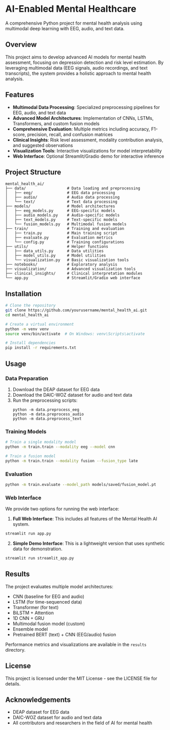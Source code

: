 # AI-Enabled Mental Healthcare

A comprehensive Python project for mental health analysis using multimodal deep learning with EEG, audio, and text data.

## Overview

This project aims to develop advanced AI models for mental health assessment, focusing on depression detection and risk level estimation. By leveraging multimodal data (EEG signals, audio recordings, and text transcripts), the system provides a holistic approach to mental health analysis.

## Features

- **Multimodal Data Processing**: Specialized preprocessing pipelines for EEG, audio, and text data
- **Advanced Model Architectures**: Implementation of CNNs, LSTMs, Transformers, and custom fusion models
- **Comprehensive Evaluation**: Multiple metrics including accuracy, F1-score, precision, recall, and confusion matrices
- **Clinical Insights**: Risk level assessment, modality contribution analysis, and suggested observations
- **Visualization Tools**: Interactive visualizations for model interpretability
- **Web Interface**: Optional Streamlit/Gradio demo for interactive inference

## Project Structure

```
mental_health_ai/
├── data/                  # Data loading and preprocessing
│   ├── eeg/               # EEG data processing
│   ├── audio/             # Audio data processing
│   └── text/              # Text data processing
├── models/                # Model architectures
│   ├── eeg_models.py      # EEG-specific models
│   ├── audio_models.py    # Audio-specific models
│   ├── text_models.py     # Text-specific models
│   └── fusion_models.py   # Multimodal fusion models
├── train/                 # Training and evaluation
│   ├── train.py           # Main training script
│   ├── evaluate.py        # Evaluation metrics
│   └── config.py          # Training configurations
├── utils/                 # Helper functions
│   ├── data_utils.py      # Data utilities
│   ├── model_utils.py     # Model utilities
│   └── visualization.py   # Basic visualization tools
├── notebooks/             # Exploratory analysis
├── visualization/         # Advanced visualization tools
├── clinical_insights/     # Clinical interpretation modules
└── app.py                 # Streamlit/Gradio web interface
```

## Installation

```bash
# Clone the repository
git clone https://github.com/yourusername/mental_health_ai.git
cd mental_health_ai

# Create a virtual environment
python -m venv venv
source venv/bin/activate  # On Windows: venv\Scripts\activate

# Install dependencies
pip install -r requirements.txt
```

## Usage

### Data Preparation

1. Download the DEAP dataset for EEG data
2. Download the DAIC-WOZ dataset for audio and text data
3. Run the preprocessing scripts:
   ```
   python -m data.preprocess_eeg
   python -m data.preprocess_audio
   python -m data.preprocess_text
   ```

### Training Models

```bash
# Train a single modality model
python -m train.train --modality eeg --model cnn

# Train a fusion model
python -m train.train --modality fusion --fusion_type late
```

### Evaluation

```bash
python -m train.evaluate --model_path models/saved/fusion_model.pt
```

### Web Interface

We provide two options for running the web interface:

1. **Full Web Interface**: This includes all features of the Mental Health AI system.

```bash
streamlit run app.py
```

2. **Simple Demo Interface**: This is a lightweight version that uses synthetic data for demonstration.

```bash
streamlit run streamlit_app.py
```

## Results

The project evaluates multiple model architectures:
- CNN (baseline for EEG and audio)
- LSTM (for time-sequenced data)
- Transformer (for text)
- BiLSTM + Attention
- 1D CNN + GRU
- Multimodal fusion model (custom)
- Ensemble model
- Pretrained BERT (text) + CNN (EEG/audio) fusion

Performance metrics and visualizations are available in the `results` directory.

## License

This project is licensed under the MIT License - see the LICENSE file for details.

## Acknowledgements

- DEAP dataset for EEG data
- DAIC-WOZ dataset for audio and text data
- All contributors and researchers in the field of AI for mental health
